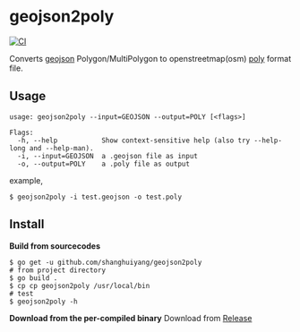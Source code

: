# geojson2poly
[![CI](https://github.com/shanghuiyang/geojson2poly/actions/workflows/ci.yml/badge.svg)](https://github.com/shanghuiyang/geojson2poly/actions/workflows/ci.yml)

Converts [geojson](http://geojson.org/) Polygon/MultiPolygon to openstreetmap(osm) [poly](https://wiki.openstreetmap.org/wiki/Osmosis/Polygon_Filter_File_Format) format file.

## Usage
```
usage: geojson2poly --input=GEOJSON --output=POLY [<flags>]

Flags:
  -h, --help           Show context-sensitive help (also try --help-long and --help-man).
  -i, --input=GEOJSON  a .geojson file as input
  -o, --output=POLY    a .poly file as output
```

example,
```shell
$ geojson2poly -i test.geojson -o test.poly
```

## Install
**Build from sourcecodes**
```shell
$ go get -u github.com/shanghuiyang/geojson2poly
# from project directory
$ go build .
$ cp cp geojson2poly /usr/local/bin
# test
$ geojson2poly -h
```
**Download from the per-compiled binary**
Download from [Release](https://github.com/shanghuiyang/geojson2poly/releases)
